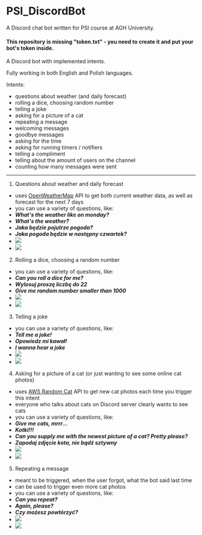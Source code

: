 # PSI_DiscordBot
A Discord chat bot written for PSI course at AGH University.

#### This repository is missing "token.txt" - you need to create it and put your bot's token inside.

A Discord bot with implemented intents.

Fully working in both English and Polish languages.

Intents:
- questions about weather (and daily forecast)
- rolling a dice, choosing random number
- telling a joke
- asking for a picture of a cat
- repeating a message
- welcoming messages
- goodbye messages
- asking for the time
- asking for running timers / notifiers
- telling a compliment
- telling about the amount of users on the channel
- counting how many messages were sent

___

1. Questions about weather and daily forecast
 - uses [OpenWeatherMap](https://openweathermap.org/) API to get both current weather data, as well as forecast for the next 7 days
 - you can use a variety of questions, like:
  - ***What's the weather like on monday?***
  - ***What's the weather?***
  - ***Jaka będzie pojutrze pogoda?***
  - ***Jaka pogoda będzie w następny czwartek?***
 - ![](https://github.com/GabenRulez/PSI_DiscordBot/readMePictures/screenshot_1.png)
 - ![](https://github.com/GabenRulez/PSI_DiscordBot/readMePictures/screenshot_2.png)
 
2. Rolling a dice, choosing a random number
 - you can use a variety of questions, like:
  - ***Can you roll a dice for me?***
  - ***Wylosuj proszę liczbę do 22***
  - ***Give me random number smaller than 1000***
 - ![](https://github.com/GabenRulez/PSI_DiscordBot/readMePictures/screenshot_3.png)
 - ![](https://github.com/GabenRulez/PSI_DiscordBot/readMePictures/screenshot_4.png)
 
3. Telling a joke
 - you can use a variety of questions, like:
  - ***Tell me a joke!***
  - ***Opowiedz mi kawał!***
  - ***I wanna hear a joke***
 - ![](https://github.com/GabenRulez/PSI_DiscordBot/readMePictures/screenshot_5.png)
 - ![](https://github.com/GabenRulez/PSI_DiscordBot/readMePictures/screenshot_6.png)

4. Asking for a picture of a cat (or just wanting to see some online cat photos)
 - uses [AWS Random Cat](http://aws.random.cat/) API to get new cat photos each time you trigger this intent
 - everyone who talks about cats on Discord server clearly wants to see cats
 - you can use a variety of questions, like:
  - ***Give me cats, mrrr...***
  - ***Kotki!!!***
  - ***Can you supply me with the newest picture of a cat? Pretty please?***
  - ***Zapodaj zdjęcie kota, nie bądź sztywny***
 - ![](https://github.com/GabenRulez/PSI_DiscordBot/readMePictures/screenshot_7.png)
 - ![](https://github.com/GabenRulez/PSI_DiscordBot/readMePictures/screenshot_8.png)
 
5. Repeating a message
 - meant to be triggered, when the user forgot, what the bot said last time
 - can be used to trigger even more cat photos
 - you can use a variety of questions, like:
  - ***Can you repeat?***
  - ***Again, please?***
  - ***Czy możesz powtórzyć?***
 - ![](https://github.com/GabenRulez/PSI_DiscordBot/readMePictures/screenshot_9.png)
 - ![](https://github.com/GabenRulez/PSI_DiscordBot/readMePictures/screenshot_10.png)
